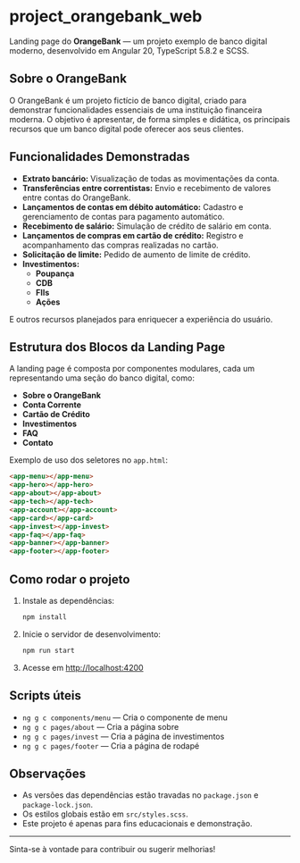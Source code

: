 # project_orangebank_web

Landing page do **OrangeBank** — um projeto exemplo de banco digital moderno, desenvolvido em Angular 20, TypeScript 5.8.2 e SCSS.

## Sobre o OrangeBank

O OrangeBank é um projeto fictício de banco digital, criado para demonstrar funcionalidades essenciais de uma instituição financeira moderna. O objetivo é apresentar, de forma simples e didática, os principais recursos que um banco digital pode oferecer aos seus clientes.

## Funcionalidades Demonstradas

- **Extrato bancário:** Visualização de todas as movimentações da conta.
- **Transferências entre correntistas:** Envio e recebimento de valores entre contas do OrangeBank.
- **Lançamentos de contas em débito automático:** Cadastro e gerenciamento de contas para pagamento automático.
- **Recebimento de salário:** Simulação de crédito de salário em conta.
- **Lançamentos de compras em cartão de crédito:** Registro e acompanhamento das compras realizadas no cartão.
- **Solicitação de limite:** Pedido de aumento de limite de crédito.
- **Investimentos:**
  - **Poupança**
  - **CDB**
  - **FIIs**
  - **Ações**

E outros recursos planejados para enriquecer a experiência do usuário.

## Estrutura dos Blocos da Landing Page

A landing page é composta por componentes modulares, cada um representando uma seção do banco digital, como:

- **Sobre o OrangeBank**
- **Conta Corrente**
- **Cartão de Crédito**
- **Investimentos**
- **FAQ**
- **Contato**

Exemplo de uso dos seletores no `app.html`:

```html
<app-menu></app-menu>
<app-hero></app-hero>
<app-about></app-about>
<app-tech></app-tech>
<app-account></app-account>
<app-card></app-card>
<app-invest></app-invest>
<app-faq></app-faq>
<app-banner></app-banner>
<app-footer></app-footer>
```

## Como rodar o projeto

1. Instale as dependências:
   ```bash
   npm install
   ```

2. Inicie o servidor de desenvolvimento:
   ```bash
   npm run start
   ```

3. Acesse em [http://localhost:4200](http://localhost:4200)

## Scripts úteis

- `ng g c components/menu` — Cria o componente de menu
- `ng g c pages/about` — Cria a página sobre
- `ng g c pages/invest` — Cria a página de investimentos
- `ng g c pages/footer` — Cria a página de rodapé

## Observações

- As versões das dependências estão travadas no `package.json` e `package-lock.json`.
- Os estilos globais estão em `src/styles.scss`.
- Este projeto é apenas para fins educacionais e demonstração.

---

Sinta-se à vontade para contribuir ou sugerir melhorias!
